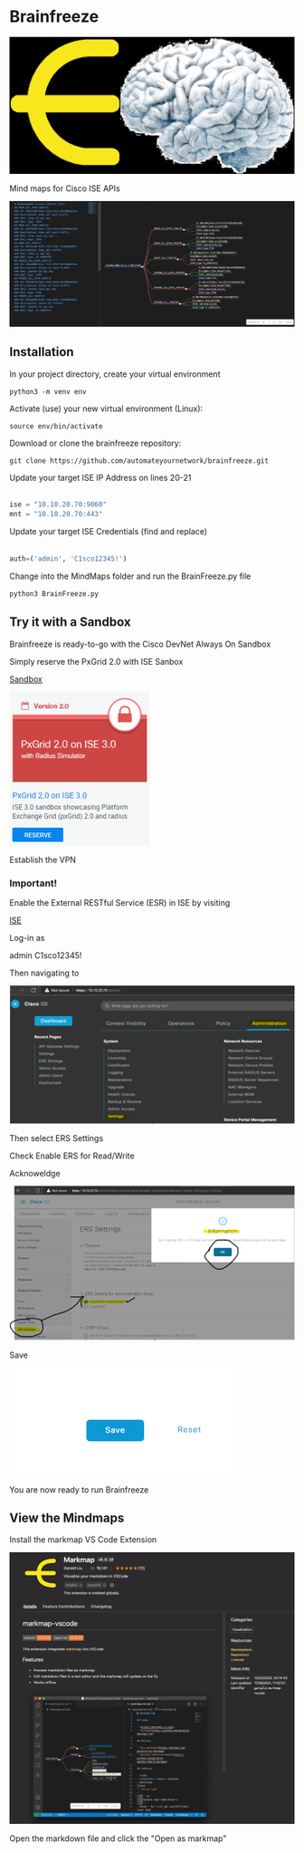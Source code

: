 # Brainfreeze

![logo](images/brainfreeze_logo.png)

Mind maps for Cisco ISE APIs

![dACLS](/images/example.png)

## Installation

In your project directory, create your virtual environment

``` console
python3 -m venv env
```

Activate (use) your new virtual environment (Linux):

``` console
source env/bin/activate
```

Download or clone the brainfreeze repository:

``` console
git clone https://github.com/automateyournetwork/brainfreeze.git
```

Update your target ISE IP Address on lines 20-21

```python

ise = "10.10.20.70:9060"
mnt = "10.10.20.70:443"

```

Update your target ISE Credentials (find and replace)

```python

auth=('admin', 'C1sco12345!')

```

Change into the MindMaps folder and run the BrainFreeze.py file

```python
python3 BrainFreeze.py
```

## Try it with a Sandbox 

Brainfreeze is ready-to-go with the Cisco DevNet Always On Sandbox 

Simply reserve the PxGrid 2.0 with ISE Sanbox

[Sandbox](https://devnetsandbox.cisco.com/RM/Topology)

![Sandbox](/images/sandbox.png)

Establish the VPN 

### Important! 

Enable the External RESTful Service (ESR) in ISE by visiting

[ISE](https://10.10.20.70/)

Log-in as 

admin
C1sco12345!

Then navigating to 

![ISE_Admin](/images/ISE_Admin.png)

Then select ERS Settings 

Check Enable ERS for Read/Write

Acknoweldge

![ERS_Enable](/images/enable_ers.png)

Save

![Save](/images/save.png)

You are now ready to run Brainfreeze

## View the Mindmaps 

Install the markmap VS Code Extension

![Mark Map](/images/markmap.png)

Open the markdown file and click the "Open as markmap" 
